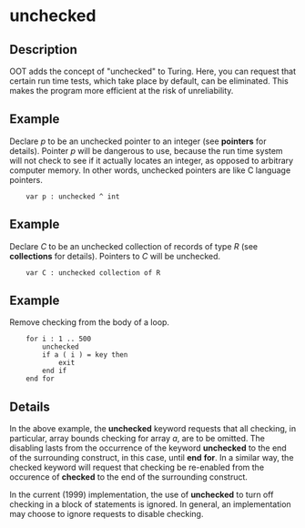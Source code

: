 
# unchecked

## Description
OOT adds the concept of "unchecked" to Turing. Here, you can request that certain run time tests, which take place by default, can be eliminated. This  makes the program more efficient  at the risk of unreliability.


## Example
Declare _p_ to be an unchecked pointer to an integer (see **pointers** for details). Pointer _p_ will be dangerous to use, because the run time system will not check to see if it actually locates an integer, as opposed to arbitrary computer memory. In other words, unchecked pointers are like C language pointers.

        var p : unchecked ^ int
## Example
Declare _C_ to be an unchecked collection of records of type _R_ (see **collections** for details). Pointers to _C_ will be unchecked.

        var C : unchecked collection of R
## Example
Remove checking from the body of a loop.

        for i : 1 .. 500
            unchecked
            if a ( i ) = key then
                exit
            end if
        end for
## Details
In the above example, the **unchecked** keyword requests that all checking, in particular, array bounds checking for array _a_, are to be omitted. The disabling lasts from the occurrence of the keyword **unchecked** to the end of the surrounding construct, in this case, until **end** **for**. In a similar way, the checked keyword will request that checking be re-enabled from the occurence of **checked** to the end of the surrounding construct.

In the current (1999) implementation, the use of **unchecked** to turn off checking in a block of statements is ignored. In general, an implementation may choose to ignore requests to disable checking.

